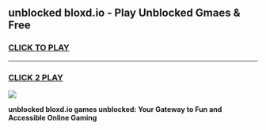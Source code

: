 
## unblocked bloxd.io - Play Unblocked Gmaes & Free
<h3>
<a href="https://news.freeplayer.one?title=unblocked_bloxd.io&ref=23F">CLICK TO PLAY</a></h3>
<hr>

<h3>
<a href="https://news.freeplayer.one?title=unblocked_bloxd.io&ref=23F">CLICK 2 PLAY</a>
  
</h3>

<a href="https://news.freeplayer.one?title=unblocked_bloxd.io&ref=23F/"><img src="https://clearcache.store/games.png"></a>


**unblocked bloxd.io games unblocked: Your Gateway to Fun and Accessible Online Gaming**
